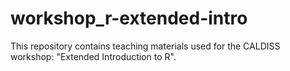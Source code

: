 # workshop_r-extended-intro

This repository contains teaching materials used for the CALDISS workshop: "Extended Introduction to R".
